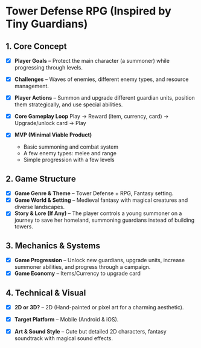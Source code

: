 # Tower Defense RPG (Inspired by Tiny Guardians)

## **1. Core Concept**
- [x] **Player Goals** – Protect the main character (a summoner) while progressing through levels.
- [x] **Challenges** – Waves of enemies, different enemy types, and resource management.
- [x] **Player Actions** – Summon and upgrade different guardian units, position them strategically, and use special abilities.
- [x] **Core Gameplay Loop**
      Play -> Reward (item, currency, card) -> Upgrade/unlock card -> Play

- [x] **MVP (Minimal Viable Product)**
  - Basic summoning and combat system
  - A few enemy types: melee and range
  - Simple progression with a few levels

## **2. Game Structure**
- [x] **Game Genre & Theme** – Tower Defense + RPG, Fantasy setting.
- [x] **Game World & Setting** – Medieval fantasy with magical creatures and diverse landscapes.
- [x] **Story & Lore (If Any)** – The player controls a young summoner on a journey to save her homeland, summoning guardians instead of building towers.

## **3. Mechanics & Systems**
- [x] **Game Progression** – Unlock new guardians, upgrade units, increase summoner abilities, and progress through a campaign.
- [x] **Game Economy** – Items/Currency to upgrade card

## **4. Technical & Visual**
- [x] **2D or 3D?** – 2D (Hand-painted or pixel art for a charming aesthetic).
- [x] **Target Platform** – Mobile (Android & iOS).
- [x] **Art & Sound Style** – Cute but detailed 2D characters, fantasy soundtrack with magical sound effects.

